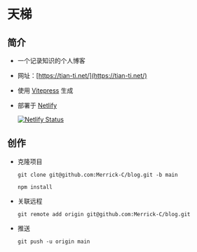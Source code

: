 
# 天梯

## 简介

- 一个记录知识的个人博客

- 网址：[https://tian-ti.net/](https://tian-ti.net/)

- 使用 [Vitepress](https://vitepress.vuejs.org/) 生成

- 部署于 [Netlify](https://www.netlify.com/)

    [![Netlify Status](https://api.netlify.com/api/v1/badges/853932a2-a69c-4d5b-abf5-f0d56047aa76/deploy-status)](https://app.netlify.com/sites/tian-ti/deploys)

## 创作

- 克隆项目

    `git clone git@github.com:Merrick-C/blog.git -b main`

    `npm install`

- 关联远程

    `git remote add origin git@github.com:Merrick-C/blog.git`

- 推送

    `git push -u origin main`